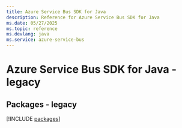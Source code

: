 ```yaml
---
title: Azure Service Bus SDK for Java
description: Reference for Azure Service Bus SDK for Java
ms.date: 05/27/2025
ms.topic: reference
ms.devlang: java
ms.service: azure-service-bus
---
```

# Azure Service Bus SDK for Java - legacy
## Packages - legacy
[!INCLUDE [packages](service-bus-index.md)]